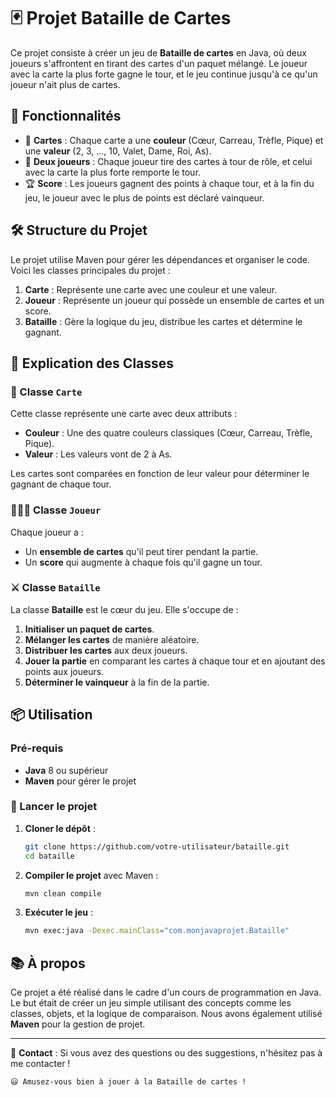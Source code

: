 
# 🃏 Projet Bataille de Cartes

Ce projet consiste à créer un jeu de **Bataille de cartes** en Java, où deux joueurs s'affrontent en tirant des cartes d'un paquet mélangé. Le joueur avec la carte la plus forte gagne le tour, et le jeu continue jusqu'à ce qu'un joueur n'ait plus de cartes.

## 🚀 Fonctionnalités

- 🎴 **Cartes** : Chaque carte a une **couleur** (Cœur, Carreau, Trèfle, Pique) et une **valeur** (2, 3, ..., 10, Valet, Dame, Roi, As).
- 👥 **Deux joueurs** : Chaque joueur tire des cartes à tour de rôle, et celui avec la carte la plus forte remporte le tour.
- 🏆 **Score** : Les joueurs gagnent des points à chaque tour, et à la fin du jeu, le joueur avec le plus de points est déclaré vainqueur.

## 🛠️ Structure du Projet

Le projet utilise Maven pour gérer les dépendances et organiser le code. Voici les classes principales du projet :

1. **Carte** : Représente une carte avec une couleur et une valeur.
2. **Joueur** : Représente un joueur qui possède un ensemble de cartes et un score.
3. **Bataille** : Gère la logique du jeu, distribue les cartes et détermine le gagnant.

## 🧐 Explication des Classes

### 📇 Classe `Carte`

Cette classe représente une carte avec deux attributs :
- **Couleur** : Une des quatre couleurs classiques (Cœur, Carreau, Trèfle, Pique).
- **Valeur** : Les valeurs vont de 2 à As.

Les cartes sont comparées en fonction de leur valeur pour déterminer le gagnant de chaque tour.

### 🧑‍🤝‍🧑 Classe `Joueur`

Chaque joueur a :
- Un **ensemble de cartes** qu'il peut tirer pendant la partie.
- Un **score** qui augmente à chaque fois qu'il gagne un tour.

### ⚔️ Classe `Bataille`

La classe **Bataille** est le cœur du jeu. Elle s'occupe de :
1. **Initialiser un paquet de cartes**.
2. **Mélanger les cartes** de manière aléatoire.
3. **Distribuer les cartes** aux deux joueurs.
4. **Jouer la partie** en comparant les cartes à chaque tour et en ajoutant des points aux joueurs.
5. **Déterminer le vainqueur** à la fin de la partie.

## 📦 Utilisation

### Pré-requis

- **Java** 8 ou supérieur
- **Maven** pour gérer le projet

### 🚀 Lancer le projet

1. **Cloner le dépôt** :
   ```bash
   git clone https://github.com/votre-utilisateur/bataille.git
   cd bataille
   ```

2. **Compiler le projet** avec Maven :
   ```bash
   mvn clean compile
   ```

3. **Exécuter le jeu** :
   ```bash
   mvn exec:java -Dexec.mainClass="com.monjavaprojet.Bataille"
   ```

## 📚 À propos

Ce projet a été réalisé dans le cadre d'un cours de programmation en Java. Le but était de créer un jeu simple utilisant des concepts comme les classes, objets, et la logique de comparaison. Nous avons également utilisé **Maven** pour la gestion de projet.

---

📧 **Contact** : Si vous avez des questions ou des suggestions, n'hésitez pas à me contacter !

```
😃 Amusez-vous bien à jouer à la Bataille de cartes !
```


